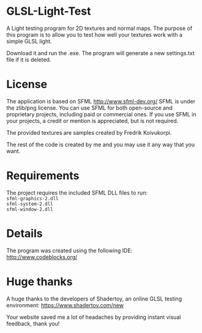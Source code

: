 # GLSL-Light-Test
A Light testing program for 2D textures and normal maps. The purpose of this program is to allow you to test how well your textures work with a simple GLSL light.

Download it and run the .exe.
The program will generate a new settings.txt file if it is deleted. 

# License
The application is based on SFML http://www.sfml-dev.org/
SFML is under the zlib/png license. You can use SFML for both open-source and proprietary projects, including paid or commercial ones. If you use SFML in your projects, a credit or mention is appreciated, but is not required.

The provided textures are samples created by Fredrik Koivukorpi.

The rest of the code is created by me and you may use it any way that you want.

# Requirements
The project requires the included SFML DLL files to run: <br>
`sfml-graphics-2.dll`<br>
`sfml-system-2.dll`<br>
`sfml-window-2.dll`


# Details
The program was created using the following IDE:
http://www.codeblocks.org/

# Huge thanks
A huge thanks to the developers of Shadertoy, an online GLSL testing environment:
https://www.shadertoy.com/new

Your website saved me a lot of headaches by providing instant visual feedback, thank you!
